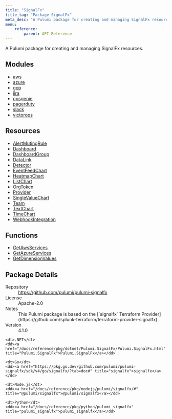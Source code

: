 ```yaml
---
title: "SignalFx"
title_tag: "Package SignalFx"
meta_desc: "A Pulumi package for creating and managing SignalFx resources."
menu:
    reference:
        parent: API Reference
---
```


<!-- WARNING: this file was generated by Pulumi Docs Generator. -->
<!-- Do not edit by hand unless you're certain you know what you are doing! -->

A Pulumi package for creating and managing SignalFx resources.

<h2 id="modules">Modules</h2>
<ul class="api">
    <li><a href="aws/" title="aws"><span class="symbol module"></span>aws</a></li>
    <li><a href="azure/" title="azure"><span class="symbol module"></span>azure</a></li>
    <li><a href="gcp/" title="gcp"><span class="symbol module"></span>gcp</a></li>
    <li><a href="jira/" title="jira"><span class="symbol module"></span>jira</a></li>
    <li><a href="opsgenie/" title="opsgenie"><span class="symbol module"></span>opsgenie</a></li>
    <li><a href="pagerduty/" title="pagerduty"><span class="symbol module"></span>pagerduty</a></li>
    <li><a href="slack/" title="slack"><span class="symbol module"></span>slack</a></li>
    <li><a href="victorops/" title="victorops"><span class="symbol module"></span>victorops</a></li>
</ul>

<h2 id="resources">Resources</h2>
<ul class="api">
    <li><a href="alertmutingrule" title="AlertMutingRule"><span class="symbol resource"></span>AlertMutingRule</a></li>
    <li><a href="dashboard" title="Dashboard"><span class="symbol resource"></span>Dashboard</a></li>
    <li><a href="dashboardgroup" title="DashboardGroup"><span class="symbol resource"></span>DashboardGroup</a></li>
    <li><a href="datalink" title="DataLink"><span class="symbol resource"></span>DataLink</a></li>
    <li><a href="detector" title="Detector"><span class="symbol resource"></span>Detector</a></li>
    <li><a href="eventfeedchart" title="EventFeedChart"><span class="symbol resource"></span>EventFeedChart</a></li>
    <li><a href="heatmapchart" title="HeatmapChart"><span class="symbol resource"></span>HeatmapChart</a></li>
    <li><a href="listchart" title="ListChart"><span class="symbol resource"></span>ListChart</a></li>
    <li><a href="orgtoken" title="OrgToken"><span class="symbol resource"></span>OrgToken</a></li>
    <li><a href="provider" title="Provider"><span class="symbol resource"></span>Provider</a></li>
    <li><a href="singlevaluechart" title="SingleValueChart"><span class="symbol resource"></span>SingleValueChart</a></li>
    <li><a href="team" title="Team"><span class="symbol resource"></span>Team</a></li>
    <li><a href="textchart" title="TextChart"><span class="symbol resource"></span>TextChart</a></li>
    <li><a href="timechart" title="TimeChart"><span class="symbol resource"></span>TimeChart</a></li>
    <li><a href="webhookintegration" title="WebhookIntegration"><span class="symbol resource"></span>WebhookIntegration</a></li>
</ul>

<h2 id="functions">Functions</h2>
<ul class="api">
    <li><a href="getawsservices" title="GetAwsServices"><span class="symbol function"></span>GetAwsServices</a></li>
    <li><a href="getazureservices" title="GetAzureServices"><span class="symbol function"></span>GetAzureServices</a></li>
    <li><a href="getdimensionvalues" title="GetDimensionValues"><span class="symbol function"></span>GetDimensionValues</a></li>
</ul>

<h2 id="package-details">Package Details</h2>
<dl class="package-details">
	<dt>Repository</dt>
	<dd><a href="https://github.com/pulumi/pulumi-signalfx">https://github.com/pulumi/pulumi-signalfx</a></dd>
	<dt>License</dt>
	<dd>Apache-2.0</dd>
	<dt>Notes</dt>
	<dd>This Pulumi package is based on the [`signalfx` Terraform Provider](https://github.com/splunk-terraform/terraform-provider-signalfx).</dd>
	<dt>Version</dt>
	<dd>4.1.0</dd>
</dl>



<dl class="tabular">

    <dt>.NET</dt>
    <dd><a href="/docs/reference/pkg/dotnet/Pulumi.SignalFx/Pulumi.SignalFx.html" title="Pulumi.SignalFx">Pulumi.SignalFx</a></dd>

    <dt>Go</dt>
    <dd><a href="https://pkg.go.dev/github.com/pulumi/pulumi-signalfx/sdk/v4/go/signalfx/?tab=doc#" title="signalfx">signalfx</a></dd>

    <dt>Node.js</dt>
    <dd><a href="/docs/reference/pkg/nodejs/pulumi/signalfx/#" title="@pulumi/signalfx">@pulumi/signalfx</a></dd>

    <dt>Python</dt>
    <dd><a href="/docs/reference/pkg/python/pulumi_signalfx" title="pulumi_signalfx">pulumi_signalfx</a></dd>

</dl>

